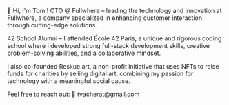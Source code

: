 👋 Hi, I'm Tom !
CTO @ Fullwhere – leading the technology and innovation at Fullwhere, a company specialized in enhancing customer interaction through cutting-edge solutions.

42 School Alumni – I attended École 42 Paris, a unique and rigorous coding school where I developed strong full-stack development skills, creative problem-solving abilities, and a collaborative mindset.

I also co-founded Reskue.art, a non-profit initiative that uses NFTs to raise funds for charities by selling digital art, combining my passion for technology with a meaningful social cause.

Feel free to reach out:
📧 tvacherat@gmail.com
